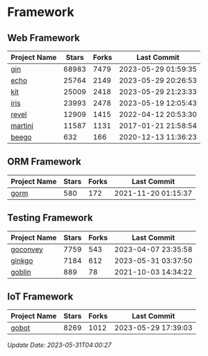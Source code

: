 # Framework

## Web Framework
| Project Name | Stars | Forks | Last Commit |
| ------------ | ----- | ----- | ----------- |
| [gin](https://github.com/gin-gonic/gin) | 68983 | 7479 | 2023-05-29 01:59:35 |
| [echo](https://github.com/labstack/echo) | 25764 | 2149 | 2023-05-29 20:26:53 |
| [kit](https://github.com/go-kit/kit) | 25009 | 2418 | 2023-05-29 21:23:33 |
| [iris](https://github.com/kataras/iris) | 23993 | 2478 | 2023-05-19 12:05:43 |
| [revel](https://github.com/revel/revel) | 12909 | 1415 | 2022-04-12 20:53:30 |
| [martini](https://github.com/go-martini/martini) | 11587 | 1131 | 2017-01-21 21:58:54 |
| [beego](https://github.com/astaxie/beego) | 632 | 166 | 2020-12-13 11:36:23 |

## ORM Framework
| Project Name | Stars | Forks | Last Commit |
| ------------ | ----- | ----- | ----------- |
| [gorm](https://github.com/jinzhu/gorm) | 580 | 172 | 2021-11-20 01:15:37 |

## Testing Framework
| Project Name | Stars | Forks | Last Commit |
| ------------ | ----- | ----- | ----------- |
| [goconvey](https://github.com/smartystreets/goconvey) | 7759 | 543 | 2023-04-07 23:35:58 |
| [ginkgo](https://github.com/onsi/ginkgo) | 7184 | 612 | 2023-05-31 03:37:50 |
| [goblin](https://github.com/franela/goblin) | 889 | 78 | 2021-10-03 14:34:22 |

## IoT Framework
| Project Name | Stars | Forks | Last Commit |
| ------------ | ----- | ----- | ----------- |
| [gobot](https://github.com/hybridgroup/gobot) | 8269 | 1012 | 2023-05-29 17:39:03 |

*Update Date: 2023-05-31T04:00:27*